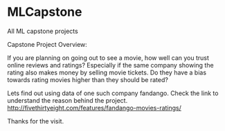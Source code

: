 # MLCapstone
All ML capstone projects

Capstone Project
Overview:

If you are planning on going out to see a movie, how well can you trust online reviews and ratings? 
Especially if the same company showing the rating also makes money by selling movie tickets. 
Do they have a bias towards rating movies higher than they should be rated?

Lets find out using data of one such company fandango.
Check the link to understand the reason behind the project.
http://fivethirtyeight.com/features/fandango-movies-ratings/

Thanks for the visit.
